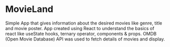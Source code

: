 # MovieLand

Simple App that gives information about the desired movies like genre, title and movie poster. 
App created using React to understand the basics of react like useState hooks, ternary operator, components & props.
OMDB (Open Movie Database) API was used to fetch details of movies and display.
